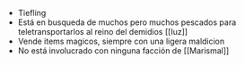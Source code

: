 - Tiefling
- Está en busqueda de muchos pero muchos pescados para teletransportarlos al reino del demidios [[Iuz]]
- Vende items magicos, siempre con una ligera maldicion
- No está involucrado con ninguna facción de [[Marismal]]